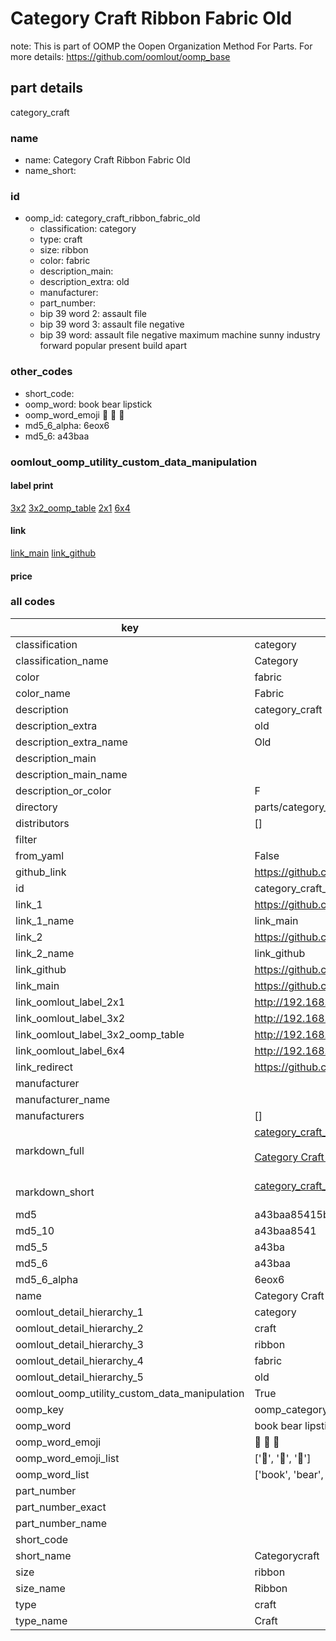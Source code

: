 # Category Craft Ribbon Fabric Old  

note: This is part of OOMP the Oopen Organization Method For Parts. For more details: https://github.com/oomlout/oomp_base

##  part details
  



category_craft



### name
* name: Category Craft Ribbon Fabric Old
* name_short: 
### id
* oomp_id: category_craft_ribbon_fabric_old
  * classification: category
  * type: craft
  * size: ribbon
  * color: fabric
  * description_main: 
  * description_extra: old
  * manufacturer: 
  * part_number: 
  * bip 39 word 2: assault file
  * bip 39 word 3: assault file negative
  * bip 39 word: assault file negative maximum machine sunny industry forward popular present build apart

### other_codes
* short_code: 
* oomp_word: book bear lipstick
* oomp_word_emoji :book: :bear: :lipstick:
* md5_6_alpha: 6eox6
* md5_6: a43baa






### oomlout_oomp_utility_custom_data_manipulation
#### label print
[3x2](http://192.168.1.245:1112/?label=oomp%206eox6)
[3x2_oomp_table](http://192.168.1.108:1112/?label=oomp%206eox6)
[2x1](http://192.168.1.242:1112/?label=oomp%206eox6)
[6x4](http://192.168.1.55:1112/?label=oomp%206eox6)    

#### link

[link_main](https://github.com/oomlout/oomlout_oomp_version_1_messy/tree/main/parts/category_craft_ribbon_fabric_old) [link_github](https://github.com/oomlout/oomlout_oomp_version_1_messy/tree/main/parts/category_craft_ribbon_fabric_old)                             

#### price







### all codes 
| key | value |  
| --- | --- |  
| classification | category |  
| classification_name | Category |  
| color | fabric |  
| color_name | Fabric |  
| description | category_craft |  
| description_extra | old |  
| description_extra_name | Old |  
| description_main |  |  
| description_main_name |  |  
| description_or_color | F  |  
| directory | parts/category_craft_ribbon_fabric_old |  
| distributors | [] |  
| filter |  |  
| from_yaml | False |  
| github_link | https://github.com/oomlout/oomlout_oomp_part_src/tree/main/parts/category_craft_ribbon_fabric_old |  
| id | category_craft_ribbon_fabric_old |  
| link_1 | https://github.com/oomlout/oomlout_oomp_version_1_messy/tree/main/parts/category_craft_ribbon_fabric_old |  
| link_1_name | link_main |  
| link_2 | https://github.com/oomlout/oomlout_oomp_version_1_messy/tree/main/parts/category_craft_ribbon_fabric_old |  
| link_2_name | link_github |  
| link_github | https://github.com/oomlout/oomlout_oomp_version_1_messy/tree/main/parts/category_craft_ribbon_fabric_old |  
| link_main | https://github.com/oomlout/oomlout_oomp_version_1_messy/tree/main/parts/category_craft_ribbon_fabric_old |  
| link_oomlout_label_2x1 | http://192.168.1.242:1112/?label=oomp%206eox6 |  
| link_oomlout_label_3x2 | http://192.168.1.245:1112/?label=oomp%206eox6 |  
| link_oomlout_label_3x2_oomp_table | http://192.168.1.108:1112/?label=oomp%206eox6 |  
| link_oomlout_label_6x4 | http://192.168.1.55:1112/?label=oomp%206eox6 |  
| link_redirect | https://github.com/oomlout/oomlout_oomp_version_1_messy/tree/main/parts/category_craft_ribbon_fabric_old |  
| manufacturer |  |  
| manufacturer_name |  |  
| manufacturers | [] |  
| markdown_full | [category_craft_ribbon_fabric_old](none)<br>[](none)<br>[Category Craft Ribbon Fabric Old](none)<br><br> |  
| markdown_short | [category_craft_ribbon_fabric_old](none)<br><br> |  
| md5 | a43baa85415bce6765c2c89727d5886c |  
| md5_10 | a43baa8541 |  
| md5_5 | a43ba |  
| md5_6 | a43baa |  
| md5_6_alpha | 6eox6 |  
| name | Category Craft Ribbon Fabric Old |  
| oomlout_detail_hierarchy_1 | category |  
| oomlout_detail_hierarchy_2 | craft |  
| oomlout_detail_hierarchy_3 | ribbon |  
| oomlout_detail_hierarchy_4 | fabric |  
| oomlout_detail_hierarchy_5 | old |  
| oomlout_oomp_utility_custom_data_manipulation | True |  
| oomp_key | oomp_category_craft_ribbon_fabric_old |  
| oomp_word | book bear lipstick |  
| oomp_word_emoji | :book: :bear: :lipstick: |  
| oomp_word_emoji_list | [':book:', ':bear:', ':lipstick:'] |  
| oomp_word_list | ['book', 'bear', 'lipstick'] |  
| part_number |  |  
| part_number_exact |  |  
| part_number_name |  |  
| short_code |  |  
| short_name | Categorycraft |  
| size | ribbon |  
| size_name | Ribbon |  
| type | craft |  
| type_name | Craft |  
